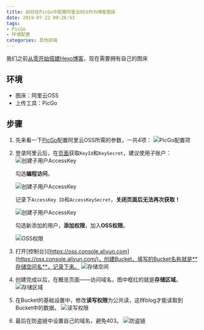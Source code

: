 ```yaml
---
title: 如何在PicGo中配置阿里云OSS作为博客图床
date: 2019-07-22 09:26:53
tags: 
- PicGo
- 环境配置
categories: 其他前端
---
```


我们之前[从零开始搭建Hexo博客](https://pushishuang.top/2019/07/15/从零开始搭建Hexo博客/)，现在需要拥有自己的图床

<!-- more -->

## 环境

- 图床：阿里云OSS
- 上传工具：PicGo

## 步骤

1. 先来看一下[PicGo](https://github.com/Molunerfinn/PicGo)配置阿里云OSS所需的参数，一共4项：
   ![PicGo配置项](https://frank-database.oss-cn-hangzhou.aliyuncs.com/img/20190719115150.png)

2. 登录阿里云后，在[页面](https://usercenter.console.aliyun.com/#/manage/ak)获取`KeyId`和`KeySecret`，建议使用子账户：
   ![创建子用户AccessKey](https://frank-database.oss-cn-hangzhou.aliyuncs.com/img/2019-8-20-11-12-43.png)

   勾选**编程访问**，

   ![创建子用户AccessKey](https://frank-database.oss-cn-hangzhou.aliyuncs.com/img/2019-8-20-11-17-41.png)

   记录下`AccessKey ID`和`AccessKeySecret`，**关闭页面后无法再次获取！**

   ![创建子用户AccessKey](https://frank-database.oss-cn-hangzhou.aliyuncs.com/img/2019-8-20-11-18-56.png)

   勾选新添加的用户，**添加权限**，加入**OSS权限**。

   ![OSS权限](https://frank-database.oss-cn-hangzhou.aliyuncs.com/img/2019-8-20-11-21-11.png)

3. 打开[控制台]([https://oss.console.aliyun.com](https://oss.console.aliyun.com/)，创建Bucket，填写的Bucket名称就是**存储空间名**，记录下来。
   ![存储空间](https://frank-database.oss-cn-hangzhou.aliyuncs.com/img/2019-8-20-11-25-36.png)

4. 创建完成以后，在概览页面——访问域名，图中框红的就是**存储区域**。
   ![存储区域](https://frank-database.oss-cn-hangzhou.aliyuncs.com/img/20190719114548.png)

5. 在Bucket的基础设置中，修改**读写权限**为公共读，这样blog才能读取到Bucket中的数据。
   ![读写权限](https://frank-database.oss-cn-hangzhou.aliyuncs.com/img/20190719114955.png)

6. 最后在防盗链中设置自己的域名，避免403。
   ![防盗链](https://frank-database.oss-cn-hangzhou.aliyuncs.com/img/2020-04-14-14-20-43.png)
